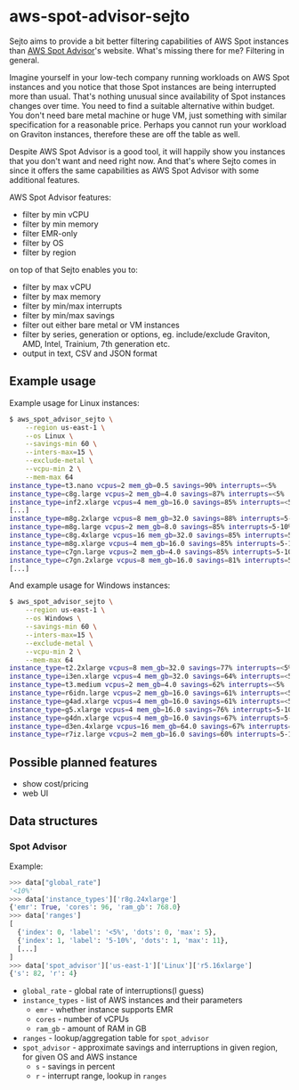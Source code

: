 # aws-spot-advisor-sejto

Sejto aims to provide a bit better filtering capabilities of AWS Spot instances
than [AWS Spot Advisor]'s website. What's missing there for me? Filtering in
general.

Imagine yourself in your low-tech company running workloads on AWS Spot
instances and you notice that those Spot instances are being interrupted more
than usual. That's nothing unusual since availability of Spot instances changes
over time. You need to find a suitable alternative within budget. You don't need
bare metal machine or huge VM, just something with similar specification for a
reasonable price. Perhaps you cannot run your workload on Graviton instances,
therefore these are off the table as well.

Despite AWS Spot Advisor is a good tool, it will happily show you instances that
you don't want and need right now. And that's where Sejto comes in since it
offers the same capabilities as AWS Spot Advisor with some additional features.

AWS Spot Advisor features:

* filter by min vCPU
* filter by min memory
* filter EMR-only
* filter by OS
* filter by region

on top of that Sejto enables you to:

* filter by max vCPU
* filter by max memory
* filter by min/max interrupts
* filter by min/max savings
* filter out either bare metal or VM instances
* filter by series, generation or options, eg. include/exclude Graviton, AMD,
  Intel, Trainium, 7th generation etc.
* output in text, CSV and JSON format

## Example usage

Example usage for Linux instances:

```Bash
$ aws_spot_advisor_sejto \
    --region us-east-1 \
    --os Linux \
    --savings-min 60 \
    --inters-max=15 \
    --exclude-metal \
    --vcpu-min 2 \
    --mem-max 64
instance_type=t3.nano vcpus=2 mem_gb=0.5 savings=90% interrupts=<5%
instance_type=c8g.large vcpus=2 mem_gb=4.0 savings=87% interrupts=<5%
instance_type=inf2.xlarge vcpus=4 mem_gb=16.0 savings=85% interrupts=<5%
[...]
instance_type=m8g.2xlarge vcpus=8 mem_gb=32.0 savings=88% interrupts=5-10%
instance_type=m8g.large vcpus=2 mem_gb=8.0 savings=85% interrupts=5-10%
instance_type=c8g.4xlarge vcpus=16 mem_gb=32.0 savings=85% interrupts=5-10%
instance_type=m8g.xlarge vcpus=4 mem_gb=16.0 savings=85% interrupts=5-10%
instance_type=c7gn.large vcpus=2 mem_gb=4.0 savings=85% interrupts=5-10%
instance_type=c7gn.2xlarge vcpus=8 mem_gb=16.0 savings=81% interrupts=5-10%
[...]
```

And example usage for Windows instances:

```Bash
$ aws_spot_advisor_sejto \
    --region us-east-1 \
    --os Windows \
    --savings-min 60 \
    --inters-max=15 \
    --exclude-metal \
    --vcpu-min 2 \
    --mem-max 64
instance_type=t2.2xlarge vcpus=8 mem_gb=32.0 savings=77% interrupts=<5%
instance_type=i3en.xlarge vcpus=4 mem_gb=32.0 savings=64% interrupts=<5%
instance_type=t3.medium vcpus=2 mem_gb=4.0 savings=62% interrupts=<5%
instance_type=r6idn.large vcpus=2 mem_gb=16.0 savings=61% interrupts=<5%
instance_type=g4ad.xlarge vcpus=4 mem_gb=16.0 savings=61% interrupts=<5%
instance_type=g5.xlarge vcpus=4 mem_gb=16.0 savings=76% interrupts=5-10%
instance_type=g4dn.xlarge vcpus=4 mem_gb=16.0 savings=67% interrupts=5-10%
instance_type=d3en.4xlarge vcpus=16 mem_gb=64.0 savings=67% interrupts=5-10%
instance_type=r7iz.large vcpus=2 mem_gb=16.0 savings=60% interrupts=5-10%
```

## Possible planned features

* show cost/pricing
* web UI

## Data structures

### Spot Advisor

Example:

```Python
>>> data["global_rate"]
'<10%'
>>> data['instance_types']['r8g.24xlarge']
{'emr': True, 'cores': 96, 'ram_gb': 768.0}
>>> data['ranges']
[
  {'index': 0, 'label': '<5%', 'dots': 0, 'max': 5},
  {'index': 1, 'label': '5-10%', 'dots': 1, 'max': 11},
  [...]
]
>>> data['spot_advisor']['us-east-1']['Linux']['r5.16xlarge']
{'s': 82, 'r': 4}
```

* `global_rate` - global rate of interruptions(I guess)
* `instance_types` - list of AWS instances and their parameters
  * `emr` - whether instance supports EMR
  * `cores` - number of vCPUs
  * `ram_gb` - amount of RAM in GB
* `ranges` - lookup/aggregation table for `spot_advisor`
* `spot_advisor` - approximate savings and interruptions in given region, for
  given OS and AWS instance
  * `s` - savings in percent
  * `r` - interrupt range, lookup in `ranges`


[AWS Spot Advisor]: https://aws.amazon.com/ec2/spot/instance-advisor/
